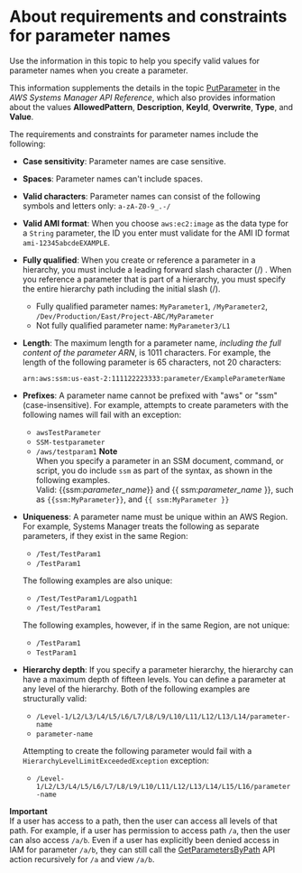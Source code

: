# About requirements and constraints for parameter names<a name="sysman-parameter-name-constraints"></a>

Use the information in this topic to help you specify valid values for parameter names when you create a parameter\. 

This information supplements the details in the topic [PutParameter](https://docs.aws.amazon.com/systems-manager/latest/APIReference/API_PutParameter.html) in the *AWS Systems Manager API Reference*, which also provides information about the values **AllowedPattern**, **Description**, **KeyId**, **Overwrite**, **Type**, and **Value**\.

The requirements and constraints for parameter names include the following:
+ **Case sensitivity**: Parameter names are case sensitive\.
+ **Spaces**: Parameter names can't include spaces\.
+ **Valid characters**: Parameter names can consist of the following symbols and letters only: `a-zA-Z0-9_.-/`
+ **Valid AMI format**: When you choose `aws:ec2:image` as the data type for a `String` parameter, the ID you enter must validate for the AMI ID format `ami-12345abcdeEXAMPLE`\.
+ **Fully qualified**: When you create or reference a parameter in a hierarchy, you must include a leading forward slash character \(/\) \. When you reference a parameter that is part of a hierarchy, you must specify the entire hierarchy path including the initial slash \(/\)\.
  + Fully qualified parameter names: `MyParameter1`, `/MyParameter2`, `/Dev/Production/East/Project-ABC/MyParameter`
  + Not fully qualified parameter name: `MyParameter3/L1`
+ **Length**: The maximum length for a parameter name, *including the full content of the parameter ARN*, is 1011 characters\. For example, the length of the following parameter is 65 characters, not 20 characters: 

  ```
  arn:aws:ssm:us-east-2:111122223333:parameter/ExampleParameterName
  ```
+ **Prefixes**: A parameter name cannot be prefixed with "aws" or "ssm" \(case\-insensitive\)\. For example, attempts to create parameters with the following names will fail with an exception:
  + `awsTestParameter`
  + `SSM-testparameter`
  + `/aws/testparam1`
**Note**  
When you specify a parameter in an SSM document, command, or script, you do include `ssm` as part of the syntax, as shown in the following examples\.   
Valid: \{\{ssm:*parameter\_name*\}\} and \{\{ ssm:*parameter\_name* \}\}, such as `{{ssm:MyParameter}}`, and `{{ ssm:MyParameter }}`
+ **Uniqueness**: A parameter name must be unique within an AWS Region\. For example, Systems Manager treats the following as separate parameters, if they exist in the same Region:
  + `/Test/TestParam1`
  + `/TestParam1`

  The following examples are also unique:
  + `/Test/TestParam1/Logpath1`
  + `/Test/TestParam1`

  The following examples, however, if in the same Region, are not unique:
  + `/TestParam1`
  + `TestParam1`
+ **Hierarchy depth**: If you specify a parameter hierarchy, the hierarchy can have a maximum depth of fifteen levels\. You can define a parameter at any level of the hierarchy\. Both of the following examples are structurally valid:
  + `/Level-1/L2/L3/L4/L5/L6/L7/L8/L9/L10/L11/L12/L13/L14/parameter-name`
  + `parameter-name`

  Attempting to create the following parameter would fail with a `HierarchyLevelLimitExceededException` exception:
  + `/Level-1/L2/L3/L4/L5/L6/L7/L8/L9/L10/L11/L12/L13/L14/L15/L16/parameter-name`

**Important**  
If a user has access to a path, then the user can access all levels of that path\. For example, if a user has permission to access path `/a`, then the user can also access `/a/b`\. Even if a user has explicitly been denied access in IAM for parameter `/a/b`, they can still call the [GetParametersByPath](https://docs.aws.amazon.com/systems-manager/latest/APIReference/API_GetParametersByPath.html) API action recursively for `/a` and view `/a/b`\.